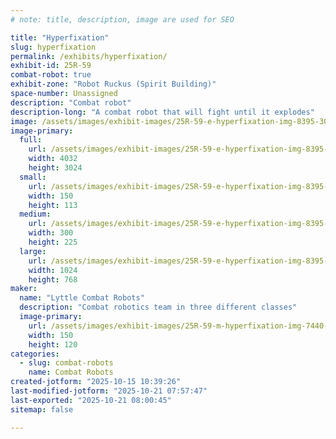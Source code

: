 ```yaml
---
# note: title, description, image are used for SEO

title: "Hyperfixation"
slug: hyperfixation
permalink: /exhibits/hyperfixation/
exhibit-id: 25R-59
combat-robot: true
exhibit-zone: "Robot Ruckus (Spirit Building)"
space-number: Unassigned
description: "Combat robot"
description-long: "A combat robot that will fight until it explodes"
image: /assets/images/exhibit-images/25R-59-e-hyperfixation-img-8395-300x225.jpeg
image-primary: 
  full:
    url: /assets/images/exhibit-images/25R-59-e-hyperfixation-img-8395-full.jpeg
    width: 4032
    height: 3024
  small:
    url: /assets/images/exhibit-images/25R-59-e-hyperfixation-img-8395-150x113.jpeg
    width: 150
    height: 113
  medium:
    url: /assets/images/exhibit-images/25R-59-e-hyperfixation-img-8395-300x225.jpeg
    width: 300
    height: 225
  large:
    url: /assets/images/exhibit-images/25R-59-e-hyperfixation-img-8395-1024x768.jpeg
    width: 1024
    height: 768
maker: 
  name: "Lyttle Combat Robots"
  description: "Combat robotics team in three different classes"
  image-primary:
    url: /assets/images/exhibit-images/25R-59-m-hyperfixation-img-7440-300x240.jpeg
    width: 150
    height: 120
categories: 
  - slug: combat-robots
    name: Combat Robots
created-jotform: "2025-10-15 10:39:26"
last-modified-jotform: "2025-10-21 07:57:47"
last-exported: "2025-10-21 08:00:45"
sitemap: false

---
```

